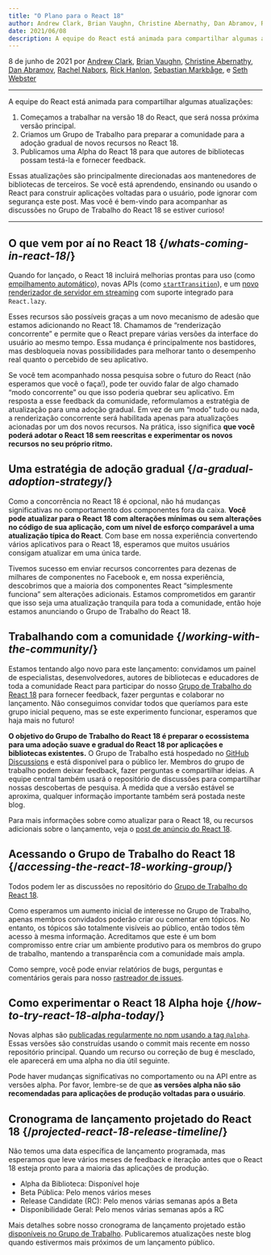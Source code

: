 ```yaml
---
title: "O Plano para o React 18"
author: Andrew Clark, Brian Vaughn, Christine Abernathy, Dan Abramov, Rachel Nabors, Rick Hanlon, Sebastian Markbage, e Seth Webster
date: 2021/06/08
description: A equipe do React está animada para compartilhar algumas atualizações. Começamos a trabalhar na versão 18 do React, que será nossa próxima versão principal. Criamos um Grupo de Trabalho para preparar a comunidade para a adoção gradual de novos recursos no React 18. Publicamos uma Alpha do React 18 para que autores de bibliotecas possam testá-la e fornecer feedback...
---
```


8 de junho de 2021 por [Andrew Clark](https://twitter.com/acdlite), [Brian Vaughn](https://github.com/bvaughn), [Christine Abernathy](https://twitter.com/abernathyca), [Dan Abramov](https://twitter.com/dan_abramov), [Rachel Nabors](https://twitter.com/rachelnabors), [Rick Hanlon](https://twitter.com/rickhanlonii), [Sebastian Markbåge](https://twitter.com/sebmarkbage), e [Seth Webster](https://twitter.com/sethwebster)

---

<Intro>

A equipe do React está animada para compartilhar algumas atualizações:

1. Começamos a trabalhar na versão 18 do React, que será nossa próxima versão principal.
2. Criamos um Grupo de Trabalho para preparar a comunidade para a adoção gradual de novos recursos no React 18.
3. Publicamos uma Alpha do React 18 para que autores de bibliotecas possam testá-la e fornecer feedback.

Essas atualizações são principalmente direcionadas aos mantenedores de bibliotecas de terceiros. Se você está aprendendo, ensinando ou usando o React para construir aplicações voltadas para o usuário, pode ignorar com segurança este post. Mas você é bem-vindo para acompanhar as discussões no Grupo de Trabalho do React 18 se estiver curioso!

---

</Intro>

## O que vem por aí no React 18 {/*whats-coming-in-react-18*/}

Quando for lançado, o React 18 incluirá melhorias prontas para uso (como [empilhamento automático](https://github.com/reactwg/react-18/discussions/21)), novas APIs (como [`startTransition`](https://github.com/reactwg/react-18/discussions/41)), e um [novo renderizador de servidor em streaming](https://github.com/reactwg/react-18/discussions/37) com suporte integrado para `React.lazy`.

Esses recursos são possíveis graças a um novo mecanismo de adesão que estamos adicionando no React 18. Chamamos de “renderização concorrente” e permite que o React prepare várias versões da interface do usuário ao mesmo tempo. Essa mudança é principalmente nos bastidores, mas desbloqueia novas possibilidades para melhorar tanto o desempenho real quanto o percebido de seu aplicativo.

Se você tem acompanhado nossa pesquisa sobre o futuro do React (não esperamos que você o faça!), pode ter ouvido falar de algo chamado “modo concorrente” ou que isso poderia quebrar seu aplicativo. Em resposta a esse feedback da comunidade, reformulamos a estratégia de atualização para uma adoção gradual. Em vez de um “modo” tudo ou nada, a renderização concorrente será habilitada apenas para atualizações acionadas por um dos novos recursos. Na prática, isso significa **que você poderá adotar o React 18 sem reescritas e experimentar os novos recursos no seu próprio ritmo.**

## Uma estratégia de adoção gradual {/*a-gradual-adoption-strategy*/}

Como a concorrência no React 18 é opcional, não há mudanças significativas no comportamento dos componentes fora da caixa. **Você pode atualizar para o React 18 com alterações mínimas ou sem alterações no código de sua aplicação, com um nível de esforço comparável a uma atualização típica do React**. Com base em nossa experiência convertendo vários aplicativos para o React 18, esperamos que muitos usuários consigam atualizar em uma única tarde.

Tivemos sucesso em enviar recursos concorrentes para dezenas de milhares de componentes no Facebook e, em nossa experiência, descobrimos que a maioria dos componentes React “simplesmente funciona” sem alterações adicionais. Estamos comprometidos em garantir que isso seja uma atualização tranquila para toda a comunidade, então hoje estamos anunciando o Grupo de Trabalho do React 18.

## Trabalhando com a comunidade {/*working-with-the-community*/}

Estamos tentando algo novo para este lançamento: convidamos um painel de especialistas, desenvolvedores, autores de bibliotecas e educadores de toda a comunidade React para participar do nosso [Grupo de Trabalho do React 18](https://github.com/reactwg/react-18) para fornecer feedback, fazer perguntas e colaborar no lançamento. Não conseguimos convidar todos que queríamos para este grupo inicial pequeno, mas se este experimento funcionar, esperamos que haja mais no futuro!

**O objetivo do Grupo de Trabalho do React 18 é preparar o ecossistema para uma adoção suave e gradual do React 18 por aplicações e bibliotecas existentes.** O Grupo de Trabalho está hospedado no [GitHub Discussions](https://github.com/reactwg/react-18/discussions) e está disponível para o público ler. Membros do grupo de trabalho podem deixar feedback, fazer perguntas e compartilhar ideias. A equipe central também usará o repositório de discussões para compartilhar nossas descobertas de pesquisa. À medida que a versão estável se aproxima, qualquer informação importante também será postada neste blog.

Para mais informações sobre como atualizar para o React 18, ou recursos adicionais sobre o lançamento, veja o [post de anúncio do React 18](https://github.com/reactwg/react-18/discussions/4).

## Acessando o Grupo de Trabalho do React 18 {/*accessing-the-react-18-working-group*/}

Todos podem ler as discussões no repositório do [Grupo de Trabalho do React 18](https://github.com/reactwg/react-18).

Como esperamos um aumento inicial de interesse no Grupo de Trabalho, apenas membros convidados poderão criar ou comentar em tópicos. No entanto, os tópicos são totalmente visíveis ao público, então todos têm acesso à mesma informação. Acreditamos que este é um bom compromisso entre criar um ambiente produtivo para os membros do grupo de trabalho, mantendo a transparência com a comunidade mais ampla.

Como sempre, você pode enviar relatórios de bugs, perguntas e comentários gerais para nosso [rastreador de issues](https://github.com/facebook/react/issues).

## Como experimentar o React 18 Alpha hoje {/*how-to-try-react-18-alpha-today*/}

Novas alphas são [publicadas regularmente no npm usando a tag `@alpha`](https://github.com/reactwg/react-18/discussions/9). Essas versões são construídas usando o commit mais recente em nosso repositório principal. Quando um recurso ou correção de bug é mesclado, ele aparecerá em uma alpha no dia útil seguinte.

Pode haver mudanças significativas no comportamento ou na API entre as versões alpha. Por favor, lembre-se de que **as versões alpha não são recomendadas para aplicações de produção voltadas para o usuário**.

## Cronograma de lançamento projetado do React 18 {/*projected-react-18-release-timeline*/}

Não temos uma data específica de lançamento programada, mas esperamos que leve vários meses de feedback e iteração antes que o React 18 esteja pronto para a maioria das aplicações de produção.

* Alpha da Biblioteca: Disponível hoje
* Beta Pública: Pelo menos vários meses
* Release Candidate (RC): Pelo menos várias semanas após a Beta
* Disponibilidade Geral: Pelo menos várias semanas após a RC

Mais detalhes sobre nosso cronograma de lançamento projetado estão [disponíveis no Grupo de Trabalho](https://github.com/reactwg/react-18/discussions/9). Publicaremos atualizações neste blog quando estivermos mais próximos de um lançamento público.